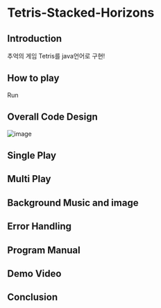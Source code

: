 # Tetris-Stacked-Horizons
## Introduction
추억의 게임 Tetris를 java언어로 구현!
## How to play
Run
## Overall Code Design
![image](https://github.com/user-attachments/assets/03ff6327-d346-4892-8d04-e11f388f7ea4)
## Single Play
## Multi Play
## Background Music and image
## Error Handling
## Program Manual
## Demo Video
## Conclusion
